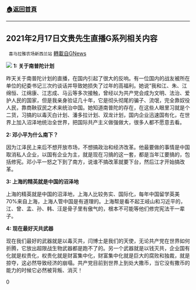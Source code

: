 ###  [:house:返回首頁](https://github.com/ourhimalayas/txt)
---

## 2021年2月17日文贵先生直播G系列相关内容
` 喜马拉雅农场新西兰站` [轉載自GNews](https://gnews.org/zh-hans/938268/)

![]()![](https://gnews.org/wp-content/uploads/2021/02/WhatsApp-Image-2021-02-28-at-14.04.34-2.jpeg)
**1: 关于南普陀计划**

昨天关于南普陀计划的直播，在国内引起了很大的反响。有一位国内的战友被所在单位的纪委书记三次约谈话并导致她损失了过年的高福利。她说“我和江、朱、江绵恒、江绵康、江志成、马云等多次接触，曾经以为共产党会成为文明、法治、爱护人民的国家，但是我亲身验证几十年，它是彻头彻尾的骗子、流氓，完全靠奴役人民，靠商鞅驭民之术来统治中国。她知道南普陀的存在，在这些人眼里习就是个二货，习搞的以毒灭白计划、潘多拉计划、双龙计划，国内企业迅速国有化，在世界上加入沼泽地统治全世界，把国际共产主义做强做大，很多人都不愿意去看。

**2: 邓小平为什么南下？**

因为江泽民上来后不想开放市场，不想搞政治和经济改革。他最要做的事情是中国取消私人企业，以国有企业为主，就是现在习搞的这一套，都是当年江要搞的，包括修宪。邓小平一怒之下到了南方，说谁不搞改革就要下台，然后江才开始搞改革。

**3: 上海的精英就是中国的沼泽地**

上海的精英就是中国的沼泽地，上海人比较务实、国际化，每年中国留学英美70%来自上海，上海人管中国是有道理的。上海帮是看不起王岐山和习近平的，江、曾、孟、孙、韩、汪是骨子里有傲气的，根本不可能等他们修完宪法干一辈子。

**4: 现在最好灭共武器**

现在我们最好的武器就是以毒灭共，闫博士是我们的天使，无论共产党在世界如何折腾，它放出超限战生物武器都是跑不了的。另一个武器就是以钱灭共，企业国有化就是权贵化，权贵化就是财富集中化，财富集中化就是巨大的腐败和独裁，就是掠夺，这必然导致经济的崩塌。共产党目前到世界上到处大撒币，当它没有撒币的能力的时候它必然被背叛、消灭！

0
